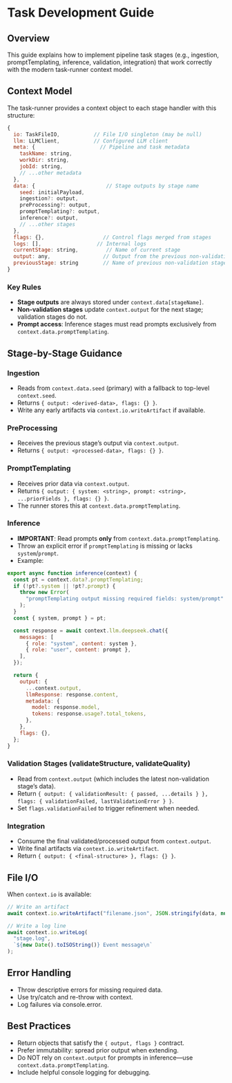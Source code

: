 # Task Development Guide

## Overview

This guide explains how to implement pipeline task stages (e.g., ingestion, promptTemplating, inference, validation, integration) that work correctly with the modern task-runner context model.

## Context Model

The task-runner provides a context object to each stage handler with this structure:

```js
{
  io: TaskFileIO,           // File I/O singleton (may be null)
  llm: LLMClient,           // Configured LLM client
  meta: {                     // Pipeline and task metadata
    taskName: string,
    workDir: string,
    jobId: string,
    // ...other metadata
  },
  data: {                       // Stage outputs by stage name
    seed: initialPayload,
    ingestion?: output,
    preProcessing?: output,
    promptTemplating?: output,
    inference?: output,
    // ...other stages
  },
  flags: {},                   // Control flags merged from stages
  logs: [],                  // Internal logs
  currentStage: string,         // Name of current stage
  output: any,                 // Output from the previous non-validation stage
  previousStage: string        // Name of previous non-validation stage
}
```

### Key Rules

- **Stage outputs** are always stored under `context.data[stageName]`.
- **Non-validation stages** update `context.output` for the next stage; validation stages do not.
- **Prompt access**: Inference stages must read prompts exclusively from `context.data.promptTemplating`.

## Stage-by-Stage Guidance

### Ingestion

- Reads from `context.data.seed` (primary) with a fallback to top-level `context.seed`.
- Returns `{ output: <derived-data>, flags: {} }`.
- Write any early artifacts via `context.io.writeArtifact` if available.

### PreProcessing

- Receives the previous stage’s output via `context.output`.
- Returns `{ output: <processed-data>, flags: {} }`.

### PromptTemplating

- Receives prior data via `context.output`.
- Returns `{ output: { system: <string>, prompt: <string>, ...priorFields }, flags: {} }`.
- The runner stores this at `context.data.promptTemplating`.

### Inference

- **IMPORTANT**: Read prompts **only** from `context.data.promptTemplating`.
- Throw an explicit error if `promptTemplating` is missing or lacks `system`/`prompt`.
- Example:

```js
export async function inference(context) {
  const pt = context.data?.promptTemplating;
  if (!pt?.system || !pt?.prompt) {
    throw new Error(
      "promptTemplating output missing required fields: system/prompt"
    );
  }
  const { system, prompt } = pt;

  const response = await context.llm.deepseek.chat({
    messages: [
      { role: "system", content: system },
      { role: "user", content: prompt },
    ],
  });

  return {
    output: {
      ...context.output,
      llmResponse: response.content,
      metadata: {
        model: response.model,
        tokens: response.usage?.total_tokens,
      },
    },
    flags: {},
  };
}
```

### Validation Stages (validateStructure, validateQuality)

- Read from `context.output` (which includes the latest non-validation stage’s data).
- Return `{ output: { validationResult: { passed, ...details } }, flags: { validationFailed, lastValidationError } }`.
- Set `flags.validationFailed` to trigger refinement when needed.

### Integration

- Consume the final validated/processed output from `context.output`.
- Write final artifacts via `context.io.writeArtifact`.
- Return `{ output: { <final-structure> }, flags: {} }`.

## File I/O

When `context.io` is available:

```js
// Write an artifact
await context.io.writeArtifact("filename.json", JSON.stringify(data, null, 2));

// Write a log line
await context.io.writeLog(
  "stage.log",
  `${new Date().toISOString()} Event message\n`
);
```

## Error Handling

- Throw descriptive errors for missing required data.
- Use try/catch and re-throw with context.
- Log failures via console.error.

## Best Practices

- Return objects that satisfy the `{ output, flags }` contract.
- Prefer immutability: spread prior output when extending.
- Do NOT rely on `context.output` for prompts in inference—use `context.data.promptTemplating`.
- Include helpful console logging for debugging.
